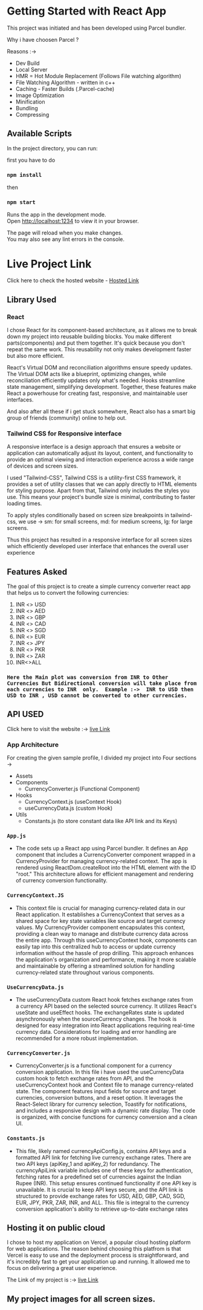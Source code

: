 # Getting Started with React App

This project was initiated and has been developed using Parcel bundler.

Why i have choosen Parcel ?

Reasons :->
- Dev Build
- Local Server
- HMR = Hot Module Replacement (Follows File watching algorithm)
- File Watching Algorithm - written in c++
- Caching - Faster Builds (.Parcel-cache)
- Image Optimization
- Minification
- Bundling
- Compressing

## Available Scripts

In the project directory, you can run:

first you have to do

### `npm install`
then
### `npm start`

Runs the app in the development mode.\
Open [http://localhost:1234](http://localhost:1234) to view it in your browser.

The page will reload when you make changes.\
You may also see any lint errors in the console.

# Live Project Link

Click here to check the hosted website - [Hosted Link](https://rate-rocket.vercel.app/)

## Library Used

### React

I chose React for its component-based architecture, as it allows me to break down my project into reusable building blocks.
You make different parts(components) and put them together. It's quick because you don't repeat the same work.
This reusability not only makes development faster but also more efficient.

React's Virtual DOM and reconciliation algorithms ensure speedy updates. The Virtual DOM acts like a blueprint, optimizing changes, while reconciliation efficiently updates only what's needed. Hooks streamline state management, simplifying development. Together, these features make React a powerhouse for creating fast, responsive, and maintainable user interfaces.

And also after all these if i get stuck somewhere, React also has a smart big group of friends (community) online to help out.

### Tailwind CSS for Responsive interface

A responsive interface is a design approach that ensures a website or application can automatically adjust its layout, content, and functionality to provide an optimal viewing and interaction experience across a wide range of devices and screen sizes.

I used "Tailwind-CSS", Tailwind CSS is a utility-first CSS framework, it provides a set of utility classes that we can apply directly to HTML elements for styling purpose. Apart from that, Tailwind only includes the styles you use. This means your project's bundle size is minimal, contributing to faster loading times.

To apply styles conditionally based on screen size breakpoints in tailwind-css, we use -> sm: for small screens, md: for medium screens, lg: for large screens.

Thus this project has resulted in a responsive interface for all screen sizes which efficiently developed user interface that enhances the overall user experience

## Features Asked

The goal of this project is to create a simple currency converter react app that helps us to convert the following currencies:

1. INR <> USD
2. INR <> AED
3. INR <> GBP
4. INR <> CAD
5. INR <> SGD
6. INR <> EUR
7. INR <> JPY
8. INR <> PKR
9. INR <> ZAR
10. INR<>ALL

 ### `Here the Main plot was conversion from INR to Other Currencies But Bidirectional conversion will take place from each currencies to INR  only.  Example :->  INR to USD then USD to INR , USD cannot be converted to other currencies.`

## API USED

Click here to visit the website  :-> [live Link](https://quick-converter.vercel.app/)


### App Architecture

For creating the given sample profile, I divided my project into Four sections ->
- Assets
- Components 
  - CurrencyConverter.js (Functional Component)
- Hooks
  - CurrencyContext.js (useContext Hook)
  - useCurrencyData.js (custom Hook)
- Utils
  - Constants.js (to store constant data like API link and its Keys)

### `App.js`
- The code sets up a React app using Parcel bundler. It defines an App component that includes a CurrencyConverter component wrapped in a CurrencyProvider for managing currency-related context. The app is rendered using ReactDom.createRoot into the HTML element with the ID "root." This architecture allows for efficient management and rendering of currency conversion functionality.

### `CurrencyContext.JS`
  - This context file is crucial for managing currency-related data in our React application. It establishes a CurrencyContext that serves as a shared space for key state variables like source and target currency values. My CurrencyProvider component encapsulates this context, providing a clean way to manage and distribute currency data across the entire app. Through this useCurrencyContext hook, components can easily tap into this centralized hub to access or update currency information without the hassle of prop drilling. This approach enhances the application's organization and performance, making it more scalable and maintainable by offering a streamlined solution for handling currency-related state throughout various components.

### `UseCurrencyData.js`
- The useCurrencyData custom React hook fetches exchange rates from a currency API based on the selected source currency. It utilizes React's useState and useEffect hooks. The exchangeRates state is updated asynchronously when the sourceCurrency changes. The hook is designed for easy integration into React applications requiring real-time currency data. Considerations for loading and error handling are recommended for a more robust implementation.

### `CurrencyConverter.js`
- CurrencyConverter.js is a functional component for a currency conversion application. In this file i have used the useCurrencyData custom hook to fetch exchange rates from API, and the useCurrencyContext hook and Context file to manage currency-related state. The component features input fields for source and target currencies, conversion buttons, and a reset option. It leverages the React-Select library for currency selection, Toastify for notifications, and includes a responsive design with a dynamic rate display. The code is organized, with concise functions for currency conversion and a clean UI.

### `Constants.js`
- This file, likely named currencyApiConfig.js, contains API keys and a formatted API link for fetching live currency exchange rates. There are two API keys (apiKey_1 and apiKey_2) for redundancy. The currencyApiLink variable includes one of these keys for authentication, fetching rates for a predefined set of currencies against the Indian Rupee (INR). This setup ensures continued functionality if one API key is unavailable. It is crucial to keep API keys secure, and the API link is structured to provide exchange rates for USD, AED, GBP, CAD, SGD, EUR, JPY, PKR, ZAR, INR, and ALL. This file is integral to the currency conversion application's ability to retrieve up-to-date exchange rates


## Hosting it on public cloud

I chose to host my application on Vercel, a popular cloud hosting platform for web applications. The reason behind choosing this platfrom is that Vercel is easy to use and the deployment process is straightforward, and it's incredibly fast to get your application up and running. It allowed me to focus on delivering a great user experience.

The Link of my project is :-> [live Link](https://quick-converter.vercel.app/)

## My project images for all screen sizes.


